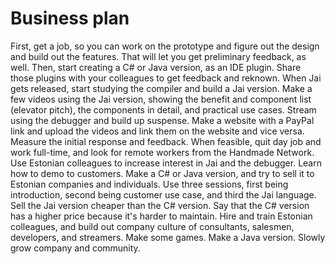 # Business plan

First, get a job, so you can work on the prototype and figure out the design and build out the features. That will let you get preliminary feedback, as well. Then, start creating a C# or Java version, as an IDE plugin. Share those plugins with your colleagues to get feedback and reknown. When Jai gets released, start studying the compiler and build a Jai version. Make a few videos using the Jai version, showing the benefit and component list (elevator pitch), the components in detail, and practical use cases. Stream using the debugger and build up suspense. Make a website with a PayPal link and upload the videos and link them on the website and vice versa. Measure the initial response and feedback. When feasible, quit day job and work full-time, and look for remote workers from the Handmade Network. Use Estonian colleagues to increase interest in Jai and the debugger. Learn how to demo to customers. Make a C# or Java version, and try to sell it to Estonian companies and individuals. Use three sessions, first being introduction, second being customer use case, and third the Jai language. Sell the Jai version cheaper than the C# version. Say that the C# version has a higher price because it's harder to maintain. Hire and train Estonian colleagues, and build out company culture of consultants, salesmen, developers, and streamers. Make some games. Make a Java version. Slowly grow company and community.